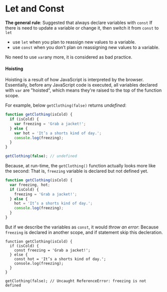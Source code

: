 # Let and Const

**The general rule**: Suggested that always declare variables with `const` If there is need to update a variable or change it, then switch it from `const` to `let`

* use `let` when you plan to reassign new values to a variable.
* use `const` when you don’t plan on reassigning new values to a variable.

No need to use `var`any more, it is considered as bad practice.

#### Hoisting

Hoisting is a result of how JavaScript is interpreted by the browser. Essentially, before any JavaScript code is executed, all variables declared with `var` are "hoisted", which means they're raised to the top of the function scope. 

For example, below `getClothing(false)` returns _undefined_:

```javascript
function getClothing(isCold) {
  if (isCold) {
    var freezing = 'Grab a jacket!';
  } else {
    var hot = 'It’s a shorts kind of day.';
    console.log(freezing);
  }
}

getClothing(false); // undefined
```

Because, at run-time, the `getClothing()` function actually looks more like the second: That is, `freezing` variable is declared but not defined yet.

```javascript
function getClothing(isCold) {
  var freezing, hot;
  if (isCold) {
    freezing = 'Grab a jacket!';
  } else {
    hot = 'It’s a shorts kind of day.';
    console.log(freezing);
  }
}
```

But if we describe the variables as `const`, it would _throw an error_: Because `freezing` is declared in another scope, and if statement skip this decleration.

```text
function getClothing(isCold) {
  if (isCold) {
    const freezing = 'Grab a jacket!';
  } else {
    const hot = 'It’s a shorts kind of day.';
    console.log(freezing);
  }
}

getClothing(false); // Uncaught ReferenceError: freezing is not defined
```

